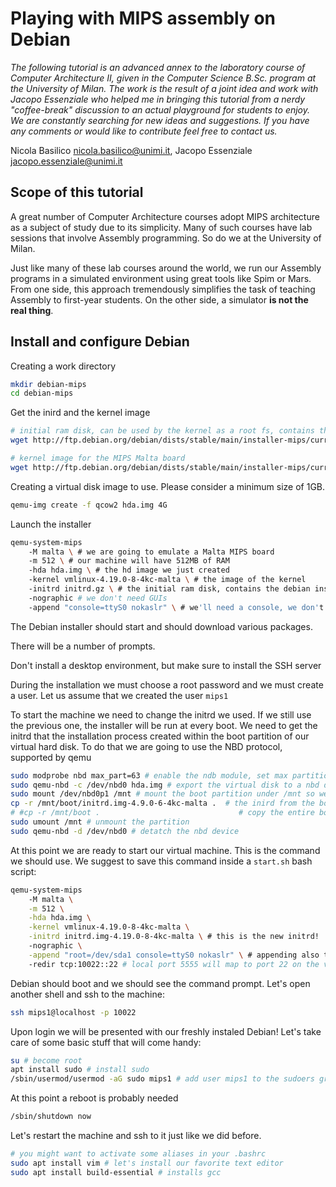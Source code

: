 # Playing with MIPS assembly on Debian

*The following tutorial is an advanced annex to the laboratory course of Computer Architecture II, given in the Computer Science B.Sc. program at the University of Milan. The work is the result of a joint idea and work with Jacopo Essenziale who helped me in bringing this tutorial from a nerdy "coffee-break" discussion to an actual playground for students to enjoy. We are constantly searching for new ideas and suggestions. If you have any comments or would like to contribute feel free to contact us.*

Nicola Basilico nicola.basilico@unimi.it, Jacopo Essenziale jacopo.essenziale@unimi.it 

## Scope of this tutorial

A great number of Computer Architecture courses adopt MIPS architecture as a subject of study due to its simplicity. Many of such courses have lab sessions that involve Assembly programming. So do we at the University of Milan.

Just like many of these lab courses around the world, we run our Assembly programs in a simulated environment using great tools like Spim or Mars. From one side, this approach tremendously simplifies the task of teaching Assembly to first-year students. On the other side, a simulator **is not the real thing**.

## Install and configure Debian

Creating a work directory

```bash
mkdir debian-mips
cd debian-mips
```

Get the inird and the kernel image

```bash
# initial ram disk, can be used by the kernel as a root fs, contains the installer
wget http://ftp.debian.org/debian/dists/stable/main/installer-mips/current/images/malta/netboot/initrd.gz

# kernel image for the MIPS Malta board
wget http://ftp.debian.org/debian/dists/stable/main/installer-mips/current/images/malta/netboot/vmlinux-4.19.0-8-4kc-malta
```

Creating a virtual disk image to use. Please consider a minimum size of 1GB.

````bash
qemu-img create -f qcow2 hda.img 4G
````

Launch the installer

```sh
qemu-system-mips 
	-M malta \ # we are going to emulate a Malta MIPS board
	-m 512 \ # our machine will have 512MB of RAM
	-hda hda.img \ # the hd image we just created
	-kernel vmlinux-4.19.0-8-4kc-malta \ # the image of the kernel
	-initrd initrd.gz \ # the initial ram disk, contains the debian installer
	-nographic # we don't need GUIs
	-append "console=ttyS0 nokaslr" \ # we'll need a console, we don't need address space layout randomization	
```

The Debian installer should start and should download various packages.

There will be a number of prompts.

Don't install a desktop environment, but make sure to install the SSH server

During the installation we must choose a root password and we must create a user. Let us assume that we created the user `mips1`

To start the machine we need to change the initrd we used. If we still use the previous one, the installer will be run at every boot. We need to get the initrd that the installation process created within the boot partition of our virtual hard disk. To do that we are going to use the NBD protocol, supported by qemu

```bash
sudo modprobe nbd max_part=63 # enable the ndb module, set max partitions number to 63
sudo qemu-nbd -c /dev/nbd0 hda.img # export the virtual disk to a nbd device in our local fs
sudo mount /dev/nbd0p1 /mnt # mount the boot partition under /mnt so we can access it
cp -r /mnt/boot/initrd.img-4.9.0-6-4kc-malta .  # the inird from the boot partition to the working directory (check version!)
# #cp -r /mnt/boot .                               # copy the entire boot folder this can also be done check!
sudo umount /mnt # unmount the partition
sudo qemu-nbd -d /dev/nbd0 # detatch the nbd device

```

At this point we are ready to start our virtual machine. This is the command we should use. We suggest to save this command inside a `start.sh` bash script:

```bash
qemu-system-mips 
	-M malta \
	-m 512 \
	-hda hda.img \
	-kernel vmlinux-4.19.0-8-4kc-malta \
	-initrd initrd.img-4.19.0-8-4kc-malta \ # this is the new initrd!
	-nographic \
	-append "root=/dev/sda1 console=ttyS0 nokaslr" \ # appending also the main disk now
  	-redir tcp:10022::22 # local port 5555 will map to port 22 on the virtual machine
```

Debian should boot and we should see the command prompt. Let's open another shell and ssh to the machine:

```bash
ssh mips1@localhost -p 10022
```

Upon login we will be presented with our freshly instaled Debian! Let's take care of some basic stuff that will come handy:

```bash
su # become root
apt install sudo # install sudo 	
/sbin/usermod/usermod -aG sudo mips1 # add user mips1 to the sudoers group
```
At this point a reboot is probably needed

```bash
/sbin/shutdown now
```
Let's restart the machine and ssh to it just like we did before. 

```bash
# you might want to activate some aliases in your .bashrc
sudo apt install vim # let's install our favorite text editor
sudo apt install build-essential # installs gcc
```